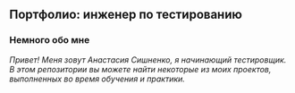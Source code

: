 <h2>Портфолио: инженер по тестированию</h2>

<h3>Немного обо мне</h3>
<em>Привет! Меня зовут Анастасия Сишненко, я начинающий тестировщик.
В этом репозитории вы можете найти некоторые из моих проектов, выполненных во время обучения и практики.</em>
